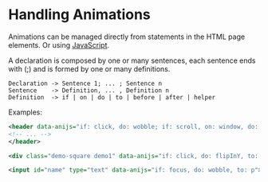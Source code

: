 Handling Animations
==========================

Animations can be managed directly from statements in the HTML page elements. Or using [JavaScript](https://github.com/anijs/anijs/wiki/Handling-Animations-Using-JavaScript).

A declaration is composed by one or many sentences, each sentence ends with (;) and is formed by one or many definitions.

```
Declaration -> Sentence 1; ... ; Sentence n
Sentence    -> Definition, ... , Definition n
Definition  -> if | on | do | to | before | after | helper  
```

Examples:
```xml
<header data-anijs="if: click, do: wobble; if: scroll, on: window, do: swing">
<!-- ... -->
</header>
```

```xml
<div class="demo-square demo1" data-anijs="if: click, do: flipInY, to: .container-box"></div>
```

```xml
<input id="name" type="text" data-anijs="if: focus, do: wobble, to: p">
```
